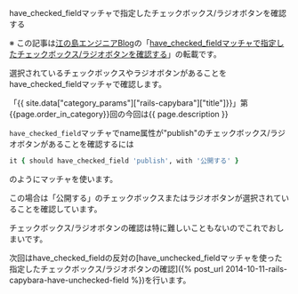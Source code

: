 have_checked_fieldマッチャで指定したチェックボックス/ラジオボタンを確認する

※ この記事は[江の島エンジニアBlog](http://blog.enogineer.com/)の「[have_checked_fieldマッチャで指定したチェックボックス/ラジオボタンを確認する](http://blog.enogineer.com/2014/10/11/rails-capybara-have-checked-field/)」の転載です。

選択されているチェックボックスやラジオボタンがあることをhave_checked_fieldマッチャで確認します。

「{{ site.data["category_params"]["rails-capybara"]["title"]}}」第{{page.order_in_category}}回の今回は{{ page.description }}

`have_checked_field`マッチャでname属性が"publish"のチェックボックス/ラジオボタンがあることを確認するには

```ruby
it { should have_checked_field 'publish', with '公開する' }
```

のようにマッチャを使います。

この場合は「公開する」のチェックボックスまたはラジオボタンが選択されていることを確認しています。

チェックボックス/ラジオボタンの確認は特に難しいこともないのでこれでおしまいです。

次回はhave_checked_fieldの反対の[have_unchecked_fieldマッチャを使った指定したチェックボックス/ラジオボタンの確認]({% post_url 2014-10-11-rails-capybara-have-unchecked-field %})を行います。
